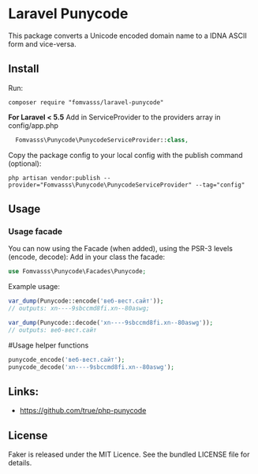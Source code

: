 # Laravel Punycode

This package converts a Unicode encoded domain name to a IDNA ASCII form and vice-versa.

## Install
Run:
```shell
composer require "fomvasss/laravel-punycode"
```
**For Laravel < 5.5**
Add in ServiceProvider to the providers array in config/app.php
```php
  Fomvasss\Punycode\PunycodeServiceProvider::class,
```

Copy the package config to your local config with the publish command (optional):
```shell
php artisan vendor:publish --provider="Fomvasss\Punycode\PunycodeServiceProvider" --tag="config"
```

## Usage

### Usage facade
You can now using the Facade (when added), using the PSR-3 levels (encode, decode):
Add in your class the facade:
```php
use Fomvasss\Punycode\Facades\Punycode;
```
Example usage:
```php
var_dump(Punycode::encode('веб-вест.сайт'));
// outputs: xn----9sbccmd8fi.xn--80aswg;

var_dump(Punycode::decode('xn----9sbccmd8fi.xn--80aswg'));
// outputs: веб-вест.сайт
```

#Usage helper functions
```php
punycode_encode('веб-вест.сайт');
punycode_decode('xn----9sbccmd8fi.xn--80aswg');
```

## Links:
- https://github.com/true/php-punycode

## License

Faker is released under the MIT Licence. See the bundled LICENSE file for details.

